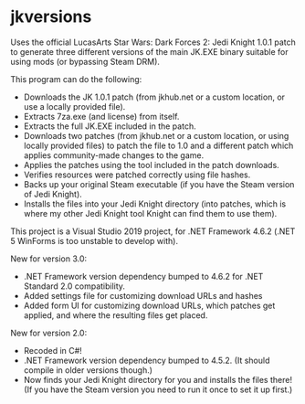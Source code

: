 # jkversions
Uses the official LucasArts Star Wars: Dark Forces 2: Jedi Knight 1.0.1 patch to generate three different versions of the main JK.EXE binary suitable for using mods (or bypassing Steam DRM).

This program can do the following:

- Downloads the JK 1.0.1 patch (from jkhub.net or a custom location, or use a locally provided file).
- Extracts 7za.exe (and license) from itself.
- Extracts the full JK.EXE included in the patch.
- Downloads two patches (from jkhub.net or a custom location, or using locally provided files) to patch the file to 1.0 and a different patch which applies community-made changes to the game.
- Applies the patches using the tool included in the patch downloads.
- Verifies resources were patched correctly using file hashes.
- Backs up your original Steam executable (if you have the Steam version of Jedi Knight).
- Installs the files into your Jedi Knight directory (into patches\, which is where my other Jedi Knight tool Knight can find them to use them).

This project is a Visual Studio 2019 project, for .NET Framework 4.6.2 (.NET 5 WinForms is too unstable to develop with).

New for version 3.0:

- .NET Framework version dependency bumped to 4.6.2 for .NET Standard 2.0 compatibility.
- Added settings file for customizing download URLs and hashes
- Added form UI for customizing download URLs, which patches get applied, and where the resulting files get placed.

New for version 2.0:

- Recoded in C#!
- .NET Framework version dependency bumped to 4.5.2. (It should compile in older versions though.)
- Now finds your Jedi Knight directory for you and installs the files there! (If you have the Steam version you need to run it once to set it up first.)
